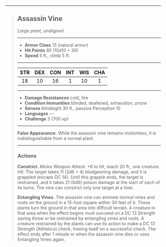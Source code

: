 ***
> ## Assassin Vine
> *Large plant, unaligned*
> 
> ***
> 
> - **Armor Class** 13 (natural armor)
> - **Hit Points** 85 (10d10 + 30)
> - **Speed** 5 ft., climb 5 ft.
> 
> ***
> 
> |STR|DEX|CON|INT|WIS|CHA|
> |:---:|:---:|:---:|:---:|:---:|:---:|
> |18|10|16|1|10|1|
> 
> ***
> 
> - **Damage Resistances** cold, fire
> - **Condition Immunities** blinded, deafened, exhaustion, prone
> - **Senses** blindsight 30 ft., passive Perception 10
> - **Languages** —
> - **Challenge** 3 (700 xp)
> 
> ***
> 
> **False Appearance.** While the assassin vine remains motionless, it is indistinguishable from a normal plant.
> 
> ***
> 
> ### Actions
> **Constrict.** *Melee Weapon Attack:* +6 to hit, reach 20 ft., one creature. *Hit:* The target takes 11 (2d6 + 4) bludgeoning damage, and it is grappled (escape DC 14). Until this grapple ends, the target is restrained, and it takes 21 (6d6) poison damage at the start of each of its turns. The vine can constrict only one target at a time.
> 
> **Entangling Vines.** The assassin vine can animate normal vines and roots on the ground in a 15-foot square within 30 feet of it. These plants turn the ground in that area into difficult terrain. A creature in that area when the effect begins must succeed on a DC 13 Strength saving throw or be restrained by entangling vines and roots. A creature restrained by the plants can use its action to make a DC 13 Strength (Athletics) check, freeing itself on a successful check. The effect ends after 1 minute or when the assassin vine dies or uses Entangling Vines again.